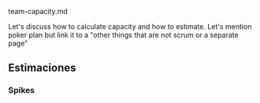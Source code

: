 team-capacity.md

Let's discuss how to calculate capacity and how to estimate. Let's mention poker plan but link it to a "other things that are not scrum or a separate page"


## Estimaciones

### Spikes
